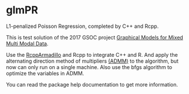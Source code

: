 glmPR
======

L1-penalized Poisson Regression, completed by C++ and Rcpp.

This is test solution of the 2017 GSOC project [Graphical Models for Mixed Multi Modal Data](https://github.com/rstats-gsoc/gsoc2017/wiki/Graphical-Models-for-Mixed-Multi-Modal-Data). 

Use the [RcppArmadillo](http://arma.sourceforge.net) and Rcpp to integrate C++ and R. And apply the alternating direction method of multipliers [(ADMM)](http://stanford.edu/~boyd/admm.html) to the algorithm, but now can only run on a single machine. Also use the bfgs algorithm to optimize the variables in ADMM.  

You can read the package help documentation to get more information.